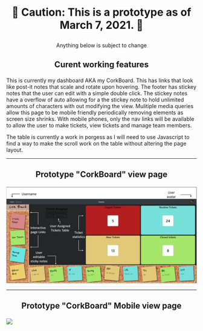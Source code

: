 # <p align="center" > :stop_sign: Caution: This is a prototype as of March 7, 2021. :stop_sign: </p>
<p align="center" > Anything below is subject to change</p>

## <p align="center" > Curent working features </p>

<p> This is currently my dashboard AKA my CorkBoard. This has links that look like post-it notes that scale and rotate upon hovering. The footer has stickey notes that the user can 
  edit with a simple double click. The stickey notes have a overflow of auto allowing for a the stickey note to hold unlimited amounts of characters with out modifying the view. Mulitiple media queries allow this page to be mobile friendly periodically removing elements as screen size shrinks. With mobile phones, only the nav links will be available to allow the user to make tickets, view tickets and manage team members. </p> 
  <p> The table is currently a work in porgess as I will need to use Javascript to find a way to make the scroll work on the table without altering the page layout.</p>
  
  ***
  
 ## <p align="center"> Prototype "CorkBoard" view page
![](/img/prototype.JPG)

***

 ## <p align="center"> Prototype "CorkBoard" Mobile view page
![](/img/mobileview.JPG)

